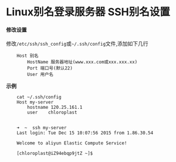 # Linux别名登录服务器 SSH别名设置

#### 修改设置

修改`/etc/ssh/ssh_config`或`~/.ssh/config`文件,添加如下几行

		Host 别名
			HostName 服务器地址(www.xxx.com或xxx.xxx.xx)
			Port 端口号(默认22)
			User 用户名
			
**示例**

		cat ~/.ssh/config
		Host my-server
			hostname 120.25.161.1
			user	chloroplast
			
	
		➜  ~  ssh my-server
		Last login: Tue Dec 15 10:07:56 2015 from 1.86.30.54
		
		Welcome to aliyun Elastic Compute Service!
		
		[chloroplast@iZ94ebqp9jtZ ~]$
